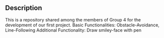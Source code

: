 ## Description
This is a repository shared among the members of Group 4 for the development of our first project.
Basic Functionalities: Obstacle-Avoidance, Line-Following
Additional Functionality: Draw smiley-face with pen